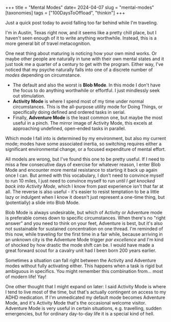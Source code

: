 +++
title = "Mental Modes"
date= 2024-04-07
slug = "mental-modes"
[taxonomies]
tags = ["100DaysToOffload", "thinkin"]
+++

Just a quick post today to avoid falling too far behind while I'm traveling. 

I'm in Austin, Texas right now, and it seems like a pretty chill place, but I haven't seen enough of it to write anything worthwhile. Instead, this is a more general bit of travel metacognition. 

One neat thing about maturing is noticing how your own mind works. Or maybe other people are naturally in tune with their own mental states and it just took me a quarter of a century to get with the program. Either way, I've noticed that my psyche naturally falls into one of a discrete number of *modes* depending on circumstance. 

- The default and also the worst is **Blob Mode**.  In this mode I don't have the focus to do anything worthwhile or effortful. I just mindlessly seek out stimulation.  
- **Activity Mode**  is where I spend most of my time under normal circumstances.  This is the all-purpose utility mode for Doing Things, or specifically doing defined and ordered tasks in serial.
- Finally, **Adventure Mode** is the least common one, but maybe the most useful in a pinch. The mirror image of Activity Mode, this excels at approaching undefined, open-ended tasks in parallel. 


Which mode I fall into is determined by my environment, but also my current mode; modes have some associated inertia, so switching requires either a significant environmental change, or a focused expenditure of mental effort. 


All models are wrong, but I've found this one to be pretty useful. If I need to miss a few consecutive days of exercise for whatever reason, I enter Blob Mode and encounter more mental resistance to starting it back up again once I can. But armed with this vocabulary, I don't need to convince myself to run 10 miles, I just need to convince myself to run *until I get knocked back into Activity Mode*, which I know from past experience isn't that far at all. The reverse is also useful - it's easier to resist temptation to be a little lazy or indulgent when I know it doesn't just represent a one-time thing, but (potentially) a slide into Blob Mode.

Blob Mode is always undesirable, but which of Activity or Adventure mode is preferable comes down to specific circumstances. When there's no "right answer" and you need to think on your feet, Adventure is best, but it's also not sustainable for sustained concentration on one thread.  I'm reminded of this now, while traveling for the first time in a fair while, because arriving in an unknown city is the Adventure Mode trigger *par excellence* and I'm kind of shocked by how drastic the mode shift can be. I would have made a great forward scout for a cavalry unit had I been born 200 years earlier.

Sometimes a situation can fall right between the Activity and Adventure modes without fully activating either. This happens when a task is rigid but ambiguous in specifics. You might remember this combination from... most of modern life! Yay!

One other thought that I might expand on later: I said Activity Mode is where I tend to live most of the time, but that's actually contingent on access to my ADHD medication. If I'm unmedicated my default mode becomes Adventure Mode, and it's Activity Mode that's the occasional welcome visitor.  Adventure Mode is very useful in certain situations, e.g. travelling, sudden emergencies, but for ordinary day-to-day life it is a special kind of hell. 


